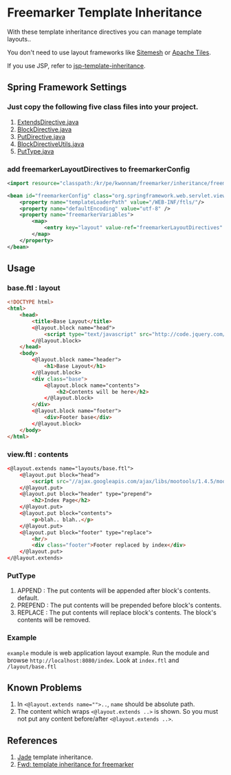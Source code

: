 # Freemarker Template Inheritance

With these template inheritance directives you can manage template layouts..

You don't need to use layout frameworks like [Sitemesh](http://wiki.sitemesh.org/display/sitemesh/Home) or [Apache Tiles](http://tiles.apache.org/).

If you use JSP, refer to [jsp-template-inheritance](https://github.com/kwon37xi/jsp-template-inheritance).

## Spring Framework Settings

### Just copy the following five class files into your project.
1. [ExtendsDirective.java](https://github.com/kwon37xi/freemarker-template-inheritance/blob/master/ftl-inheritance/src/main/java/kr/pe/kwonnam/freemarker/inheritance/ExtendsDirective.java)
1. [BlockDirective.java](https://github.com/kwon37xi/freemarker-template-inheritance/blob/master/ftl-inheritance/src/main/java/kr/pe/kwonnam/freemarker/inheritance/BlockDirective.java)
1. [PutDirective.java](https://github.com/kwon37xi/freemarker-template-inheritance/blob/master/ftl-inheritance/src/main/java/kr/pe/kwonnam/freemarker/inheritance/PutDirective.java)
1. [BlockDirectiveUtils.java](https://github.com/kwon37xi/freemarker-template-inheritance/blob/master/ftl-inheritance/src/main/java/kr/pe/kwonnam/freemarker/inheritance/BlockDirectiveUtils.java)
1. [PutType.java](https://github.com/kwon37xi/freemarker-template-inheritance/blob/master/ftl-inheritance/src/main/java/kr/pe/kwonnam/freemarker/inheritance/PutType.java)

### add freemarkerLayoutDirectives to freemarkerConfig
```xml
<import resource="classpath:/kr/pe/kwonnam/freemarker/inheritance/freemarker-layout-directives.xml" />

<bean id="freemarkerConfig" class="org.springframework.web.servlet.view.freemarker.FreeMarkerConfigurer">
    <property name="templateLoaderPath" value="/WEB-INF/ftls/"/>
    <property name="defaultEncoding" value="utf-8" />
    <property name="freemarkerVariables">
        <map>
            <entry key="layout" value-ref="freemarkerLayoutDirectives" />
        </map>
    </property>
</bean>
```

## Usage
### base.ftl : layout
```html
<!DOCTYPE html>
<html>
    <head>
        <title>Base Layout</title>
        <@layout.block name="head">
            <script type="text/javascript" src="http://code.jquery.com/jquery-1.10.1.min.js"></script>
        </@layout.block>
    </head>
    <body>
        <@layout.block name="header">
            <h1>Base Layout</h1>
        </@layout.block>
        <div class="base">
            <@layout.block name="contents">
                <h2>Contents will be here</h2>
            </@layout.block>
        </div>
        <@layout.block name="footer">
            <div>Footer base</div>
        </@layout.block>
    </body>
</html>
```

### view.ftl : contents
```html
<@layout.extends name="layouts/base.ftl">
    <@layout.put block="head">
        <script src="//ajax.googleapis.com/ajax/libs/mootools/1.4.5/mootools-yui-compressed.js"></script>
    </@layout.put>
    <@layout.put block="header" type="prepend">
        <h2>Index Page</h2>
    </@layout.put>
    <@layout.put block="contents">
        <p>blah.. blah..</p>
    </@layout.put>
    <@layout.put block="footer" type="replace">
        <hr/>
        <div class="footer">Footer replaced by index</div>
    </@layout.put>
</@layout.extends>
```

### PutType
1. APPEND : The put contents will be appended after block's contents. default.
1. PREPEND : The put contents will be prepended before block's contents.
1. REPLACE : The put contents will replace block's contents. The block's contents will be removed.

### Example
`example` module is web application layout example. Run the module and browse `http://localhost:8080/index`.
Look at `index.ftl` and `/layout/base.ftl`

## Known Problems
1. In `<@layout.extends name="">..`, `name` should be absolute path.
1. The content which wraps `<@layout.extends ..>` is shown. So you must not put any content before/after `<@layout.extends ..>`.

## References
1. [Jade](http://jade-lang.com/) template inheritance.
1. [Fwd: template inheritance for freemarker](http://freemarker.624813.n4.nabble.com/Fwd-template-inheritance-for-freemarker-td2296583.html)